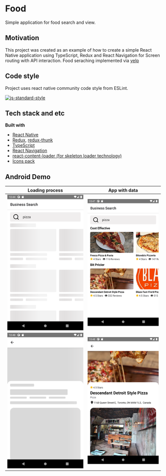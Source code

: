 # Food

Simple application for food search and view.

## Motivation

This project was created as an example of how to create a simple React Native application using TypeScript, Redux and React Navigation for Screen routing with API interaction. Food seraching implemented via [yelp](https://www.yelp.com/)

## Code style

Project uses react native community code style from ESLint.

[![js-standard-style](https://img.shields.io/badge/code%20style-standard-brightgreen.svg?style=flat)](https://github.com/feross/standard)

## Tech stack and etc

<b>Built with</b>

- [React Native](https://facebook.github.io/react-native/)
- [Redux](https://redux.js.org/), [redux-thunk](https://github.com/reduxjs/redux-thunk)
- [TypeScript](https://www.typescriptlang.org/)
- [React Navigation](https://reactnavigation.org/)
- [react-content-loader (for skeleton loader technology)](https://github.com/danilowoz/react-content-loader)
- [Icons pack](https://github.com/oblador/react-native-vector-icons)


## Android Demo

|         Loading process          |      App with data      |
| :------------------------------: | :---------------------: |
|  ![](android-skeleton-main.png)  |  ![](android-main.png)  |
| ![](android-skeleton-detail.png) | ![](android-detail.png) |




